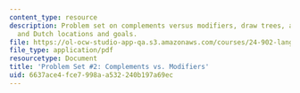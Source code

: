 ```yaml
---
content_type: resource
description: Problem set on complements versus modifiers, draw trees, and English
  and Dutch locations and goals.
file: https://ol-ocw-studio-app-qa.s3.amazonaws.com/courses/24-902-language-and-its-structure-ii-syntax-fall-2003/6637ace4fce7998aa532240b197a69ec_ps_2_2003.pdf
file_type: application/pdf
resourcetype: Document
title: 'Problem Set #2: Complements vs. Modifiers'
uid: 6637ace4-fce7-998a-a532-240b197a69ec
---
```

